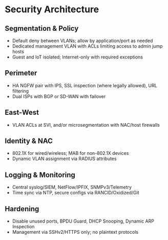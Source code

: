 # Security Architecture

## Segmentation & Policy
- Default deny between VLANs; allow by application/port as needed
- Dedicated management VLAN with ACLs limiting access to admin jump hosts
- Guest and IoT isolated; Internet-only with required exceptions

## Perimeter
- HA NGFW pair with IPS, SSL inspection (where legally allowed), URL filtering
- Dual ISPs with BGP or SD-WAN with failover

## East-West
- VLAN ACLs at SVI, and/or microsegmentation with NAC/host firewalls

## Identity & NAC
- 802.1X for wired/wireless; MAB for non-802.1X devices
- Dynamic VLAN assignment via RADIUS attributes

## Logging & Monitoring
- Central syslog/SIEM, NetFlow/IPFIX, SNMPv3/Telemetry
- Time sync via NTP, secure configs via RANCID/Oxidized/Git

## Hardening
- Disable unused ports, BPDU Guard, DHCP Snooping, Dynamic ARP Inspection
- Management via SSHv2/HTTPS only; no plaintext protocols
